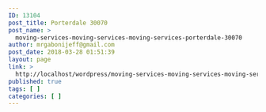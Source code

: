 ```yaml
---
ID: 13104
post_title: Porterdale 30070
post_name: >
  moving-services-moving-services-moving-services-porterdale-30070
author: mrgabonijeff@gmail.com
post_date: 2018-03-28 01:51:39
layout: page
link: >
  http://localhost/wordpress/moving-services-moving-services-moving-services-porterdale-30070/
published: true
tags: [ ]
categories: [ ]
---
```

